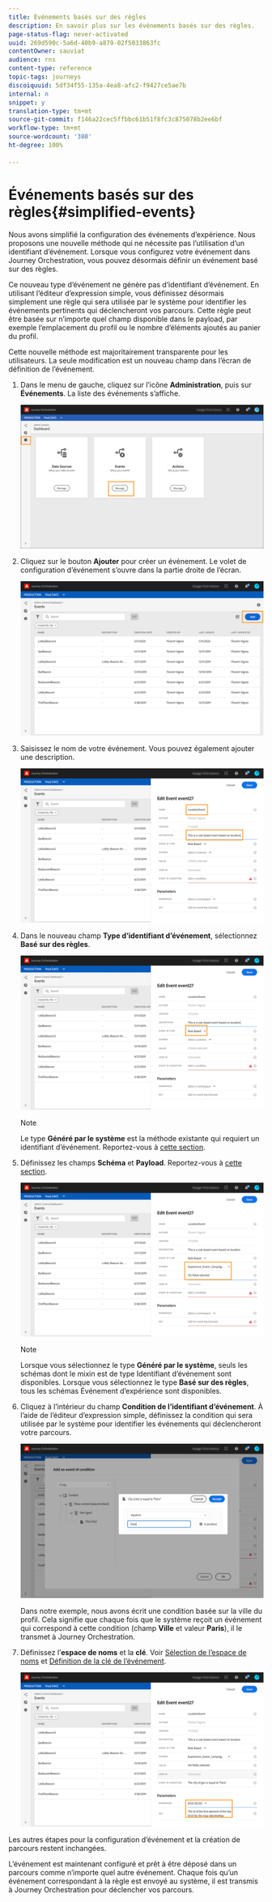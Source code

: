 ```yaml
---
title: Événements basés sur des règles
description: En savoir plus sur les événements basés sur des règles.
page-status-flag: never-activated
uuid: 269d590c-5a6d-40b9-a879-02f5033863fc
contentOwner: sauviat
audience: rns
content-type: reference
topic-tags: journeys
discoiquuid: 5df34f55-135a-4ea8-afc2-f9427ce5ae7b
internal: n
snippet: y
translation-type: tm+mt
source-git-commit: f146a22cec5ffbbc61b51f8fc3c875078b2ee6bf
workflow-type: tm+mt
source-wordcount: '380'
ht-degree: 100%

---
```



# Événements basés sur des règles{#simplified-events}

Nous avons simplifié la configuration des événements d’expérience. Nous proposons une nouvelle méthode qui ne nécessite pas l’utilisation d’un identifiant d’événement. Lorsque vous configurez votre événement dans Journey Orchestration, vous pouvez désormais définir un événement basé sur des règles.

Ce nouveau type d’événement ne génère pas d’identifiant d’événement. En utilisant l’éditeur d’expression simple, vous définissez désormais simplement une règle qui sera utilisée par le système pour identifier les événements pertinents qui déclencheront vos parcours. Cette règle peut être basée sur n’importe quel champ disponible dans le payload, par exemple l’emplacement du profil ou le nombre d’éléments ajoutés au panier du profil.

Cette nouvelle méthode est majoritairement transparente pour les utilisateurs. La seule modification est un nouveau champ dans l’écran de définition de l’événement.

1. Dans le menu de gauche, cliquez sur l’icône **Administration**, puis sur **Événements**. La liste des événements s’affiche.

   ![](../assets/alpha-event1.png)

1. Cliquez sur le bouton **Ajouter** pour créer un événement. Le volet de configuration d’événement s’ouvre dans la partie droite de l’écran.

   ![](../assets/alpha-event2.png)

1. Saisissez le nom de votre événement. Vous pouvez également ajouter une description.

   ![](../assets/alpha-event3.png)

1. Dans le nouveau champ **Type d’identifiant d’événement**, sélectionnez **Basé sur des règles**.

   ![](../assets/alpha-event4.png)

   >[!NOTE]
   >
   >Le type **Généré par le système** est la méthode existante qui requiert un identifiant d’événement. Reportez-vous à [cette section](../event/about-events.md).

1. Définissez les champs **Schéma** et **Payload**. Reportez-vous à [cette section](../event/defining-the-payload-fields.md).

   ![](../assets/alpha-event5.png)

   >[!NOTE]
   >
   >Lorsque vous sélectionnez le type **Généré par le système**, seuls les schémas dont le mixin est de type Identifiant d’événement sont disponibles. Lorsque vous sélectionnez le type **Basé sur des règles**, tous les schémas Événement d’expérience sont disponibles.

1. Cliquez à l’intérieur du champ **Condition de l’identifiant d’événement**. À l’aide de l’éditeur d’expression simple, définissez la condition qui sera utilisée par le système pour identifier les événements qui déclencheront votre parcours.

   ![](../assets/alpha-event6.png)

   Dans notre exemple, nous avons écrit une condition basée sur la ville du profil. Cela signifie que chaque fois que le système reçoit un événement qui correspond à cette condition (champ **Ville** et valeur **Paris**), il le transmet à Journey Orchestration.

1. Définissez l’**espace de noms** et la **clé**. Voir [Sélection de l’espace de noms](../event/selecting-the-namespace.md) et [Définition de la clé de l’événement](../event/defining-the-event-key.md).

   ![](../assets/alpha-event7.png)

Les autres étapes pour la configuration d’événement et la création de parcours restent inchangées.

L’événement est maintenant configuré et prêt à être déposé dans un parcours comme n’importe quel autre événement. Chaque fois qu’un événement correspondant à la règle est envoyé au système, il est transmis à Journey Orchestration pour déclencher vos parcours.


